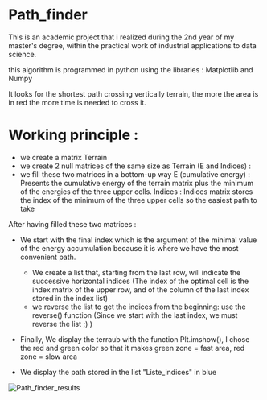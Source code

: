 # Path_finder

This is an academic project that i realized during the 2nd year of my master's degree, within the practical work of industrial applications to data science.

this algorithm is programmed in python using the libraries : Matplotlib and Numpy 

It looks for the shortest path crossing vertically terrain, the more the area is in red the more time is needed to cross it.

# Working principle :

- we create a matrix Terrain
- we create 2 null matrices of the same size as Terrain (E and Indices) : 
- we fill these two matrices in a bottom-up way
E (cumulative energy) : Presents the cumulative energy of the terrain matrix plus the minimum of the energies of the three upper cells.
Indices : Indices matrix stores the index of the minimum of the three upper cells so the easiest path to take

After having filled these two matrices :

- We start with the final index which is the argument of the minimal value of the energy accumulation because it is where we have the most convenient path.
  - We create a list that, starting from the last row, will indicate the successive horizontal indices (The index of the optimal cell is the index matrix of the upper row, and of the column of the last index stored in the index list)
  - we reverse the list to get the indices from the beginning: use the reverse() function (Since we start with the last index, we must reverse the list ;) )

- Finally, We display the terraub with the function Plt.imshow(), I chose the red and green color so that it makes green zone = fast area, red zone = slow area
- We display the path stored in the list "Liste_indices" in blue 

![Path_finder_results](https://user-images.githubusercontent.com/96794946/147682172-1fb7adec-b935-47f8-86fe-27a87fffa9eb.png)
